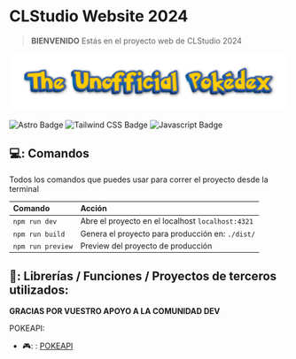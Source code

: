 # CLStudio Website 2024

>  **BIENVENIDO** Estás en el proyecto web de CLStudio 2024

![THE UNOFFICIAL POKÉDEX](./public/logo.png)

![Astro Badge](https://img.shields.io/badge/Astro-FF3E00?logo=astro&logoColor=fff&style=flat)
![Tailwind CSS Badge](https://img.shields.io/badge/Tailwind%20CSS-06B6D4?logo=tailwindcss&logoColor=fff&style=flat)
![Javascript Badge](https://img.shields.io/badge/Javascript-f0db4f?logo=javascript&logoColor=000&style=flat)

## 💻: Comandos

Todos los comandos que puedes usar para correr el proyecto desde la terminal

| Comando                   | Acción                                           |
| :------------------------ | :----------------------------------------------- |
| `npm run dev`             | Abre el proyecto en el localhost `localhost:4321`|
| `npm run build`           | Genera el proyecto para producción en: `./dist/` |
| `npm run preview`         | Preview del proyecto de producción               |

## :revolving_hearts:: Librerías / Funciones / Proyectos de terceros utilizados:

**GRACIAS POR VUESTRO APOYO A LA COMUNIDAD DEV**

POKEAPI:
- 🎮: : [POKEAPI]([https://github.com/midudev/tailwind-animations](https://pokeapi.co/))
